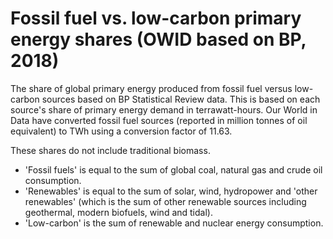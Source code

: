 # Fossil fuel vs. low-carbon primary energy shares (OWID based on BP, 2018)

The share of global primary energy produced from fossil fuel versus low-carbon sources based on BP Statistical Review data. This is based on each source's share of primary energy demand in terrawatt-hours. Our World in Data have converted fossil fuel sources (reported in million tonnes of oil equivalent) to TWh using a conversion factor of 11.63.

These shares do not include traditional biomass.

- 'Fossil fuels' is equal to the sum of global coal, natural gas and crude oil consumption.
- 'Renewables' is equal to the sum of solar, wind, hydropower and 'other renewables' (which is the sum of other renewable sources including geothermal, modern biofuels, wind and tidal). 
- 'Low-carbon' is the sum of renewable and nuclear energy consumption.